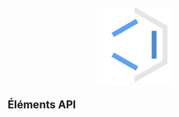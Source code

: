 <p align="center"><a href="https://elements.sebdev.ca" target="_blank"><img src="/public/img/elements-white.svg" width="150" alt="Élements API Logo"></a></p>

## Éléments API